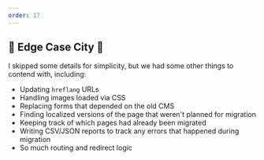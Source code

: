 ```yaml
---
order: 17
---
```


## 🚨 Edge Case City 🚨

I skipped some details for simplicity, but we had some other things to contend with, including:

- Updating `hreflang` URLs
- Handling images loaded via CSS
- Replacing forms that depended on the old CMS
- Finding localized versions of the page that weren't planned for migration
- Keeping track of which pages had already been migrated
- Writing CSV/JSON reports to track any errors that happened during migration
- So much routing and redirect logic
